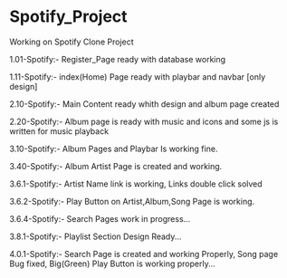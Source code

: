 # Spotify_Project
Working on Spotify Clone Project

1.01-Spotify:- Register_Page ready with database working

1.11-Spotify:- index(Home) Page ready with playbar and navbar [only design]

2.10-Spotify:- Main Content ready whith design and album page created

2.20-Spotify:- Album page is ready with music and icons and some js is written for music playback

3.10-Spotify:- Album Pages and Playbar Is working fine.

3.40-Spotify:- Album Artist Page is created and working.

3.6.1-Spotify:- Artist Name link is working, Links double click solved

3.6.2-Spotify:- Play Button on Artist,Album,Song Page is working.

3.6.4-Spotify:- Search Pages work in progress...

3.8.1-Spotify:- Playlist Section Design Ready...

4.0.1-Spotify:- Search Page is created and working Properly, Song page Bug fixed, Big(Green) Play Button is working properly...
